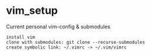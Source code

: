 # vim_setup
Current personal vim-config &amp; submodules

    install vim
    clone with submodules: git clone --recurse-submodules
    create symbolic link: ~/.vimrc -> ~/.vim/vimrc
